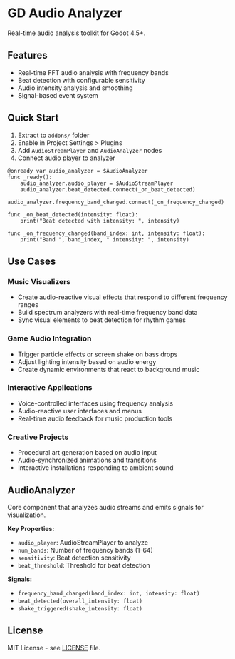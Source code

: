 # GD Audio Analyzer

Real-time audio analysis toolkit for Godot 4.5+.

## Features

- Real-time FFT audio analysis with frequency bands
- Beat detection with configurable sensitivity
- Audio intensity analysis and smoothing
- Signal-based event system

## Quick Start

1. Extract to `addons/` folder
2. Enable in Project Settings > Plugins
3. Add `AudioStreamPlayer` and `AudioAnalyzer` nodes
4. Connect audio player to analyzer

```gdscript
@onready var audio_analyzer = $AudioAnalyzer
func _ready():
    audio_analyzer.audio_player = $AudioStreamPlayer
    audio_analyzer.beat_detected.connect(_on_beat_detected)
    audio_analyzer.frequency_band_changed.connect(_on_frequency_changed)

func _on_beat_detected(intensity: float):
    print("Beat detected with intensity: ", intensity)

func _on_frequency_changed(band_index: int, intensity: float):
    print("Band ", band_index, " intensity: ", intensity)
```

## Use Cases

### Music Visualizers

- Create audio-reactive visual effects that respond to different frequency ranges
- Build spectrum analyzers with real-time frequency band data
- Sync visual elements to beat detection for rhythm games

### Game Audio Integration

- Trigger particle effects or screen shake on bass drops
- Adjust lighting intensity based on audio energy
- Create dynamic environments that react to background music

### Interactive Applications

- Voice-controlled interfaces using frequency analysis
- Audio-reactive user interfaces and menus
- Real-time audio feedback for music production tools

### Creative Projects

- Procedural art generation based on audio input
- Audio-synchronized animations and transitions
- Interactive installations responding to ambient sound

## AudioAnalyzer

Core component that analyzes audio streams and emits signals for visualization.

**Key Properties:**

- `audio_player`: AudioStreamPlayer to analyze
- `num_bands`: Number of frequency bands (1-64)
- `sensitivity`: Beat detection sensitivity
- `beat_threshold`: Threshold for beat detection

**Signals:**

- `frequency_band_changed(band_index: int, intensity: float)`
- `beat_detected(overall_intensity: float)`
- `shake_triggered(shake_intensity: float)`

## License

MIT License - see [LICENSE](LICENSE) file.
